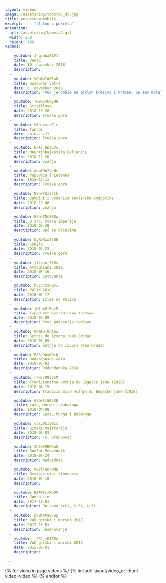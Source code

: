 ```yaml
---
layout: videos
image: /assets/img/todorov_do.jpg
title: perpetuum mobile
excerpt:     "stalno u pokretu"
animation:
  url: /assets/img/kamera2.gif
  width: 250
  height: 199
videos:
  -
    youtube: J-quwba8AVI
    title: Venac
    date: 10. novembar 2018.
    description: 
  -
    youtube: VPn1wTd8Pw8
    title: Gospodar vatre
    date: 6. novembar 2018.
    description: "Vuk je dobio na poklon kresivo i kremen, pa smo morali da ga isprobamo prvom prilikom koju smo imali."
  -
    youtube: 7DBE14k0gH8
    title: Stražilovo
    date: 2018-10-28
    description: Fruška gora
  -
    youtube: V6aU4srzZ_c
    title: Tancoš
    date: 2018-10-27
    description: Fruška gora
  -
    youtube: bktS_UWTLVo
    title: Mauntinbajkovita Beljanica
    date: 2018-10-20
    description: vožnja
  -
    youtube: AewTNo2VeNc
    title: Popovica i Letenka
    date: 2018-10-13
    description: Fruška gora
  -
    youtube: NYnPFKzzrIk
    title: Vampiri i vodenice povlenske podgorine
    date: 2018-10-06
    description: vožnja
  -
    youtube: E3n6ZNcE88w
    title: U srcu stare imperije
    date: 2018-09-28
    desctiption: Beč sa klincima
  -
    youtube: QyR9HzwTrOE
    title: Kobila
    date: 2018-09-23
    description: Fruška gora
  -
    youtube: j7LKcn-Zt6s
    title: Ammouliani 2018.
    date: 2018-07-16
    description: Letovanje
  -
    youtube: hv1JKmzCqvI
    title: Palić 2018
    date: 2018-07-17
    description: Izlet do Palića
  -
    youtube: jKtUmUfRgzM
    title: Ispod Petrovaradinske tvrđave
    date: 2018-06-09
    description: Kroz podzemlje tvrđave
  -
    youtube: 0wa1u-Onipw
    title: Šetnja do izvora reke Gradac
    date: 2018-05-05
    description: Šetnja do izvora reke Gradac
  -
    youtube: PJ3nDAyKDrQ
    title: Rođendanska 2018
    date: 2018-05-03
    description: Rođendanska 2018
  -
    youtube: rFKa709lO5M
    title: Tradicionalna vožnja do Begečke jame (2018)
    date: 2018-04-15
    description: Tradicionalna vožnja do Begečke jame (2018)
  -
    youtube: 67QYRiGR2KE
    title: Laza, Murga i Babaroga
    date: 2018-04-08
    description: Laza, Murga i Babaroga
  -
    youtube: casy0CIi0Ic
    title: Zimske majstorije
    date: 2018-03-03
    description: FG, Brankovac
  -
    youtube: ZUCw8MEK5u0
    title: Snežni Medvednik
    date: 2018-02-24
    description: Medvednik
  -
    youtube: mEsfFW0-MNE
    title: Bratsko mini-zimovanje
    date: 2018-02-10
    description:
  -
    youtube: BZF88saWp98
    title: Sunca sin
    date: 2017-10-01
    description: On samo trči, trči, trči...
  -
    youtube: pdBeAVaQ-ug
    title: Vuk gorski i morski 2017
    date: 2017-10-01
    description: Jesenovanje
  -
    youtube: _6R3_oEIABw
    title: Vuk gorski i morski 2015
    date: 2015-08-01
    description:

---
```


{% for video in page.videos %}
  {% include layout/video_cell.html video=video %}
{% endfor %}

